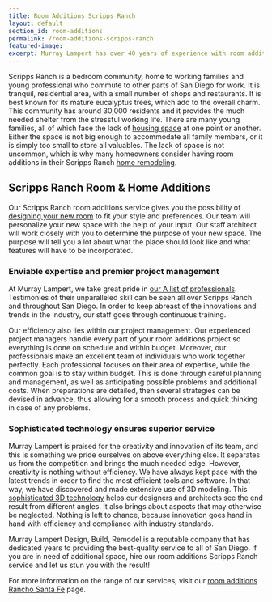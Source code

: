 ```yaml
---
title: Room Additions Scripps Ranch
layout: default
section_id: room-additions
permalink: /room-additions-scripps-ranch
featured-image:
excerpt: Murray Lampert has over 40 years of experience with room additions in Scripps Ranch, San Diego. Take your Scripps Ranch home addition to the next level with us.
---
```


Scripps Ranch is a bedroom community, home to working families and young professional who commute to other parts of San Diego for work. It is tranquil, residential area, with a small number of shops and restaurants. It is best known for its mature eucalyptus trees, which add to the overall charm. This community has around 30,000 residents and it provides the much needed shelter from the stressful working life. There are many young families, all of which face the lack of <a href="http://murraylampert.com/san-diego-room-additions/">housing space</a> at one point or another. Either the space is not big enough to accommodate all family members, or it is simply too small to store all valuables. The lack of space is not uncommon, which is why many homeowners consider having room additions in their Scripps Ranch <a href="http://murraylampert.com/">home remodeling</a>.

## Scripps Ranch Room & Home Additions

Our Scripps Ranch room additions service gives you the possibility of <a href="http://murraylampert.com/san-diego-home-design-serivces/">designing your new room</a> to fit your style and preferences. Our team will personalize your new space with the help of your input. Our staff architect will work closely with you to determine the purpose of your new space. The purpose will tell you a lot about what the place should look like and what features will have to be incorporated.
<h3>Enviable expertise and premier project management</h3>
At Murray Lampert, we take great pride in <a href="http://murraylampert.com/about-murray-lampert-design-build-remodel/">our A list of professionals</a>. Testimonies of their unparalleled skill can be seen all over Scripps Ranch and throughout San Diego. In order to keep abreast of the innovations and trends in the industry, our staff goes through continuous training.

Our efficiency also lies within our project management. Our experienced project managers handle every part of your room additions project so everything is done on schedule and within budget. Moreover, our professionals make an excellent team of individuals who work together perfectly. Each professional focuses on their area of expertise, while the common goal is to stay within budget. This is done through careful planning and management, as well as anticipating possible problems and additional costs. When preparations are detailed, then several strategies can be devised in advance, thus allowing for a smooth process and quick thinking in case of any problems.
<h3>Sophisticated technology ensures superior service</h3>
Murray Lampert is praised for the creativity and innovation of its team, and this is something we pride ourselves on above everything else. It separates us from the competition and brings the much needed edge. However, creativity is nothing without efficiency. We have always kept pace with the latest trends in order to find the most efficient tools and software. In that way, we have discovered and made extensive use of 3D modeling. This <a href="http://murraylampert.com/3d-architectural-rendering-services/">sophisticated 3D technology</a> helps our designers and architects see the end result from different angles. It also brings about aspects that may otherwise be neglected. Nothing is left to chance, because innovation goes hand in hand with efficiency and compliance with industry standards.

Murray Lampert Design, Build, Remodel is a reputable company that has dedicated years to providing the best-quality service to all of San Diego. If you are in need of additional space, hire our room additions Scripps Ranch service and let us stun you with the result!

For more information on the range of our services, visit our <a href="http://murraylampert.com/room-additions-rancho-santa-fe+">room additions Rancho Santa Fe</a> page.
